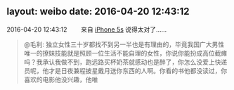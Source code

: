 layout: weibo
date: 2016-04-20 12:43:12
---
<meta name="referrer" content="no-referrer" />

2016-04-20 12:43:12  &nbsp;&nbsp;&nbsp;&nbsp;&nbsp;&nbsp; 来自 <a href="sinaweibo://customweibosource" rel="nofollow">iPhone 5s</a>
说得太对了……
>  @毛利: 独立女性三十岁都找不到另一半也是有理由的，毕竟我国广大男性唯一的撩妹技能就是照顾一位生活不能自理的女性，你说你能扮成高位截瘫吗？我承认我做不到，跑远路买杯奶茶就感动也是醉了，你怎么没爱上快递员呢，他才是日夜兼程披星戴月送你东西的人啊。你看的书他都没读过，你喜欢的电影他没兴趣，他唯 ​​​
